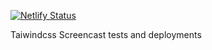 [![Netlify Status](https://api.netlify.com/api/v1/badges/0139f02f-6b0d-46ed-973f-aecdc8771793/deploy-status)](https://app.netlify.com/sites/fb-tailwindcss/deploys)

Taiwindcss Screencast tests and deployments
